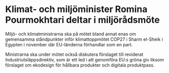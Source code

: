 # Klimat- och miljöminister Romina Pourmokhtari deltar i miljörådsmöte

Miljö\- och klimatministrarna ska på mötet bland annat enas om gemensamma ståndpunkter inför klimattoppmötet COP27 i Sharm el\-Sheik i Egypten i november där EU\-länderna förhandlar som en part.

Ministrarna ska under mötet också diskutera förslaget till reviderat Industriutsläppsdirektiv, som är ett led i att genomföra EU:s gröna giv liksom förslaget om ekodesign för hållbara produkter och digitala produktpass.
